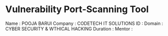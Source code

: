 # Vulnerability Port-Scanning Tool
Name : POOJA BARUI
Company : CODETECH IT SOLUTIONS
ID :
Domain : CYBER SECURITY & WTHICAL HACKING
Duration : 
Mentor : 

